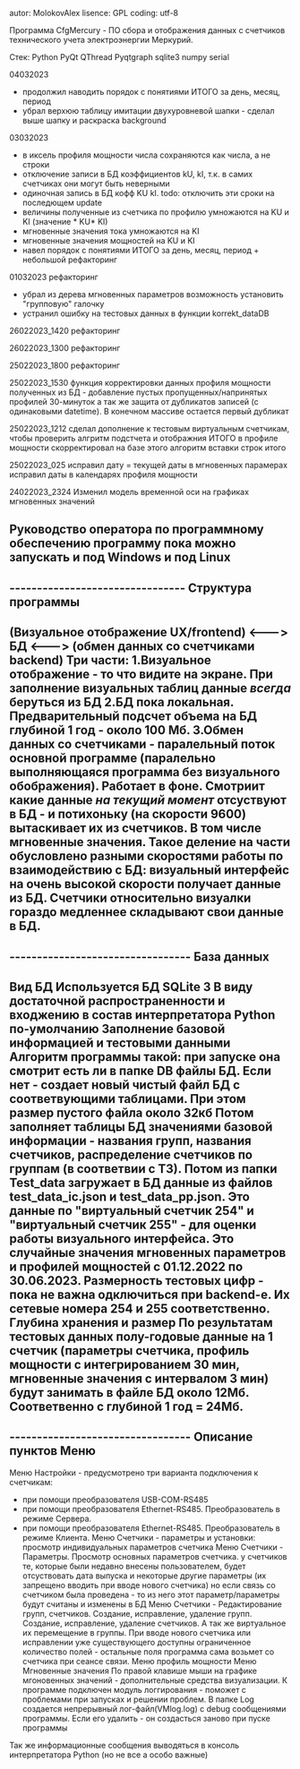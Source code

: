 autor: MolokovAlex
lisence: GPL
coding: utf-8

Программа CfgMercury - ПО сбора и отображения данных с счетчиков технического учета электроэнергии Меркурий.

Стек:
Python
PyQt
QThread
Pyqtgraph
sqlite3
numpy
serial

04032023
- продолжил наводить порядок с понятиями ИТОГО за день, месяц, период
- убрал верхюю таблицу имитации двухуровневой шапки - сделал выше шапку и раскраска background

03032023
- в иксель профиля мощности числа сохраняются как числа, а не строки
- отключение записи в БД коэффициентов kU, kI, т.к. в самих счетчиках они могут быть неверными
- одиночная запись в БД кофф KU kI. todo: отключить эти сроки на последющем update
- величины полученные из счетчика по профилю умножаются на KU и KI (значение * KU* KI)
- мгновенные значения тока умножаются на KI
- мгновенные значения мощностей на KU и KI
- навел порядок с понятиями ИТОГО за день, месяц, период + небольшой рефакторинг

01032023
рефакторинг
- убрал из дерева мгновенных параметров возможность установить "групповую" галочку
- устранил ошибку на тестовых данных в функции korrekt_dataDB

26022023_1420
рефакторинг

26022023_1300
рефакторинг

25022023_1800
рефакторинг

25022023_1530
функция корректировки данных профиля мощности  полученных из БД - добавление пустых пропущенных/напринятых профилей 30-минуток
а так же защита от дубликатов записей (с одинаковыми datetime). В конечном массиве остается первый дубликат

25022023_1212
сделал дополнение к тестовым виртуальным счетчикам, чтобы проверить алгритм подстчета и отображния ИТОГО в профиле мощности
скорректировал на базе этого алгоритм вставки строк итого

25022023_025
исправил дату = текущей даты в мгновенных парамерах
исправил даты в календарях профиля мощности

24022023_2324
Изменил модель временной оси на графиках мгновенных значений


Руководство оператора
по 
программному обеспечению
программу пока можно запускать и под Windows и под Linux
---------------------------------------------------------------------------------------
-------------------------------- Структура  программы
---------------------------------------------------------------------------------------
(Визуальное отображение UX/frontend) <---> БД <---> (обмен данных со счетчиками backend)
Три части:
1.Визуальное отображение - то что видите на экране. При заполнение визуальных таблиц данные _всегда_ 
беруться из БД
2.БД пока локальная. Предварительный подсчет объема на БД глубиной 1 год - около 100 Мб.
3.Обмен данных со счетчиками - паралельный поток основной программе (паралельно выполняющаяся программа без 
визуального обображения). Работает в фоне. Смотриит какие данные _на текущий момент_ отсуствуют в БД - и 
потихоньку (на скорости 9600) вытаскивает их из счетчиков. В том числе мгновенные значения.
Такое деление на части обусловлено разными скоростями работы по взаимодействию с БД: визуальный интерфейс на очень 
высокой скорости получает данные из БД. Счетчики относительно визуалки гораздо медленнее складывают свои данные
в БД.
---------------------------------------------------------------------------------------
--------------------------------- База данных
---------------------------------------------------------------------------------------
Вид БД
Используется БД SQLite 3
В виду достаточной распространенности и входжению в состав интерпретатора Python по-умолчанию
Заполнение базовой информацией и тестовыми данными
Алгоритм программы такой: при запуске она смотрит есть ли в папке DB файлы БД. Если нет - создает новый чистый файл БД с соответвующими таблицами.
При этом размер пустого файла около 32кб
Потом заполняет таблицы БД значениями базовой информации - названия групп, названия счетчиков, распределение счетчиков по группам (в соответвии с ТЗ).
Потом из папки Test_data загружает в БД данные из файлов test_data_ic.json и test_data_pp.json. 
Это данные по "виртуальный счетчик 254" и "виртуальный счетчик 255" - для оценки работы визуального интерфейса. 
Это случайные значения мгновенных параметров и профилей мощностей с 01.12.2022 по 30.06.2023. Размерность тестовых цифр - пока не важна одключиться при backend-е.
Их сетевые номера 254 и 255 соответственно.
Глубина хранения и размер
По результатам тестовых данных полу-годовые данные на 1 счетчик (параметры счетчика, профиль мощности с интегрированием 30 мин, 
мгновенные значения с интервалом 3 мин) будут занимать в файле БД около 12Мб. Соответвенно с глубиной 1 год = 24Мб.
---------------------------------------------------------------------------------------
--------------------------------- Описание пунктов Меню
---------------------------------------------------------------------------------------
Меню Настройки - предусмотрено три варианта подключения к счетчикам:
- при помощи преобразователя USB-СОМ-RS485
- при помощи преобразователя Ethernet-RS485.  Преобразователь в режиме Сервера.
- при помощи преобразователя Ethernet-RS485.  Преобразователь в режиме Клиента.
Меню Счетчики - параметры и установки: просмотр индивидуальных параметров счетчика
Меню Счетчики - Параметры. Просмотр основных параметров счетчика.
у счетчиков те, которые были недавно внесены пользователем, будет
отсуствовать дата выпуска и некоторые другие параметры (их запрещено вводить при вводе нового счетчика)
но если связь со счетчиком была проведена - то из него этот параметр/параметры будут считаны и изменены в БД 
 Меню Счетчики - Редактирование групп, счетчиков. Создание, исправление, удаление групп. Создание, 
исправление, удаление счетчиков. А так же виртуальное их перемещение в группы. При вводе нового счетчика или 
исправлении уже существующего доступны ограниченное количество полей - остальные поля программа сама возьмет со счетчика при сеансе связи.
Меню профиль мощности
Меню Мгновенные значения
По правой клавише мыши на графике мгоновенных значений - дополнительные средства визуализации.
К программе подключен модуль логгирования - поможет с проблемами при запусках и решении проблем.
В папке Log создается непрерывный лог-файл(VMlog.log) с debug сообщениями программы.
Если его удалить - он создасться заново при пуске программы

Так же информационные сообщения выводяться в консоль интерпретатора Python (но не все а особо важные)









